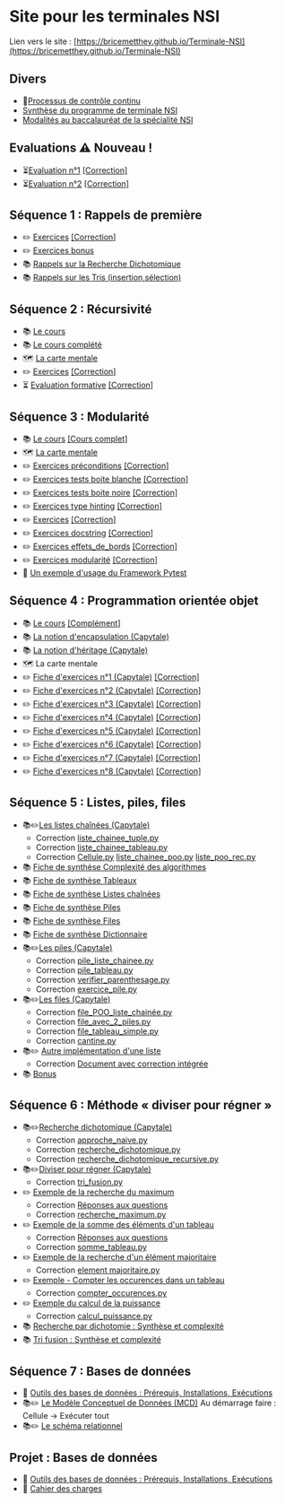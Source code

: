 # Site pour les terminales NSI

Lien vers le site : [https://bricemetthey.github.io/Terminale-NSI](https://bricemetthey.github.io/Terminale-NSI)

## Divers

+ :repeat:[Processus de contrôle continu](https://github.com/BriceMetthey/Terminale-NSI/blob/main/Divers/Controle_Continu.pdf)
+ [Synthèse du programme de terminale NSI](https://github.com/BriceMetthey/Terminale-NSI/blob/main/Divers/Synth%C3%A8se_programme_Terminale_NSI.pdf)
+ [Modalités au baccalauréat de la spécialité NSI](https://github.com/BriceMetthey/Terminale-NSI/blob/main/Divers/Modalit%C3%A9s_Epreuves_Terminales.pdf)

## Evaluations  :warning: Nouveau !

+ :hourglass_flowing_sand:[Evaluation n°1](https://github.com/BriceMetthey/Terminale-NSI/blob/main/Evaluations/DS_1.pdf) [[Correction]](https://github.com/BriceMetthey/Terminale-NSI/blob/main/Evaluations/DS_1_corrections.pdf)
+ :hourglass_flowing_sand:[Evaluation n°2](https://github.com/BriceMetthey/Terminale-NSI/blob/main/Evaluations/DS_2.pdf) [[Correction]](https://github.com/BriceMetthey/Terminale-NSI/blob/main/Evaluations/DS_2_corrections.pdf)


## Séquence 1 : Rappels de première

+ :pencil2: [Exercices](https://github.com/BriceMetthey/Terminale-NSI/blob/main/Sequence_1_Rappels/Exercices.pdf) [[Correction]](https://github.com/BriceMetthey/Terminale-NSI/blob/main/Sequence_1_Rappels/Exercices_Corrig%C3%A9s.pdf)
+ :pencil2: [Exercices bonus](https://github.com/BriceMetthey/Terminale-NSI/blob/main/Sequence_1_Rappels/Exercices_bonus.pdf)
+ :books: [Rappels sur la Recherche Dichotomique](https://github.com/BriceMetthey/Terminale-NSI/blob/main/Sequence_1_Rappels/Rappels_Recherche_Dichotomique.pdf)
+ :books: [Rappels sur les Tris (insertion,sélection)](https://github.com/BriceMetthey/Terminale-NSI/blob/main/Sequence_1_Rappels/Rappels_Tris.pdf)

## Séquence 2 : Récursivité

+ :books: [Le cours](https://github.com/BriceMetthey/Terminale-NSI/blob/main/S%C3%A9quence_2_Recursivite/Cours.pdf)
+ :books: [Le cours complété](https://github.com/BriceMetthey/Terminale-NSI/blob/main/S%C3%A9quence_2_Recursivite/Cours_complet.pdf)
+ :world_map: [La carte mentale](https://github.com/BriceMetthey/Terminale-NSI/blob/main/S%C3%A9quence_2_Recursivite/Carte-Mentale_R%C3%A9cursivit%C3%A9.svg)
+ :pencil2: [Exercices](https://github.com/BriceMetthey/Terminale-NSI/blob/main/S%C3%A9quence_2_Recursivite/Exercices.pdf) [[Correction]](https://github.com/BriceMetthey/Terminale-NSI/blob/main/S%C3%A9quence_2_Recursivite/Exercices_corrig%C3%A9s.pdf)
+ :hourglass_flowing_sand: [Evaluation formative](https://capytale2.ac-paris.fr/web/c/1386-3917946) [[Correction]](https://github.com/BriceMetthey/Terminale-NSI/blob/main/S%C3%A9quence_2_Recursivite/Evaluation_formative_corrig%C3%A9e.pdf)


## Séquence 3 : Modularité

+ :books: [Le cours](https://github.com/BriceMetthey/Terminale-NSI/blob/main/S%C3%A9quence_3_Modularite/Cours.pdf) [[Cours complet]](https://github.com/BriceMetthey/Terminale-NSI/blob/main/S%C3%A9quence_3_Modularite/Cours_complet.pdf)
+ :world_map: [La carte mentale](https://github.com/BriceMetthey/Terminale-NSI/blob/main/S%C3%A9quence_3_Modularite/Carte%20mentale%20-%20Modulariser%20et%20tester.svg)
+ :pencil2: [Exercices préconditions](https://github.com/BriceMetthey/Terminale-NSI/blob/main/S%C3%A9quence_3_Modularite/Exercice_preconditions.pdf) [[Correction]](https://github.com/BriceMetthey/Terminale-NSI/blob/main/S%C3%A9quence_3_Modularite/Exercice_preconditions_corrig%C3%A9.pdf)
+ :pencil2: [Exercices tests boite blanche](https://github.com/BriceMetthey/Terminale-NSI/blob/main/S%C3%A9quence_3_Modularite/Exercice_tests_boite_blanche.pdf) [[Correction]](https://github.com/BriceMetthey/Terminale-NSI/blob/main/S%C3%A9quence_3_Modularite/Exercice_tests_boite_blanche_corrig%C3%A9.pdf)
+ :pencil2: [Exercices tests boite noire](https://github.com/BriceMetthey/Terminale-NSI/blob/main/S%C3%A9quence_3_Modularite/Exercice_tests_boite_noire.pdf) [[Correction]](https://github.com/BriceMetthey/Terminale-NSI/blob/main/S%C3%A9quence_3_Modularite/Exercice_tests_boite_noire_corrig%C3%A9.pdf)
+ :pencil2: [Exercices type hinting](https://github.com/BriceMetthey/Terminale-NSI/blob/main/S%C3%A9quence_3_Modularite/Exercice_type_hinting.pdf) [[Correction]](https://github.com/BriceMetthey/Terminale-NSI/blob/main/S%C3%A9quence_3_Modularite/Exercice_type_hinting_corrig%C3%A9.pdf)
+ :pencil2: [Exercices](https://github.com/BriceMetthey/Terminale-NSI/blob/main/S%C3%A9quence_3_Modularite/Exercices.pdf) [[Correction]](https://github.com/BriceMetthey/Terminale-NSI/blob/main/S%C3%A9quence_3_Modularite/Exercices_corrig%C3%A9s.pdf)
+ :pencil2: [Exercices docstring](https://github.com/BriceMetthey/Terminale-NSI/blob/main/S%C3%A9quence_3_Modularite/Exercices_docstrings.pdf) [[Correction]](https://github.com/BriceMetthey/Terminale-NSI/blob/main/S%C3%A9quence_3_Modularite/Exercices_docstrings_corrig%C3%A9s.pdf)
+ :pencil2: [Exercices effets_de_bords](https://github.com/BriceMetthey/Terminale-NSI/blob/main/S%C3%A9quence_3_Modularite/Exercices_effets_de_bords.pdf) [[Correction]](https://github.com/BriceMetthey/Terminale-NSI/blob/main/S%C3%A9quence_3_Modularite/Exercices_effets_de_bords_corrig%C3%A9.pdf)
+ :pencil2: [Exercices modularité](https://github.com/BriceMetthey/Terminale-NSI/blob/main/S%C3%A9quence_3_Modularite/Exercices_modularite.pdf) [[Correction]](https://github.com/BriceMetthey/Terminale-NSI/blob/main/S%C3%A9quence_3_Modularite/Exercices_modularite_corrig%C3%A9s.pdf)
+ :rocket: [Un exemple d'usage du Framework Pytest](https://github.com/BriceMetthey/Terminale-NSI/tree/main/S%C3%A9quence_3_Modularite/Exemples%20Pytest)

## Séquence 4 : Programmation orientée objet

+ :books: [Le cours](https://github.com/BriceMetthey/Terminale-NSI/blob/main/S%C3%A9quence_4_POO/Cours.pdf) [[Complément]](https://capytale2.ac-paris.fr/web/c/885b-4244176)
+ 📚 [La notion d'encapsulation (Capytale)](https://capytale2.ac-paris.fr/web/c/96ed-4264467)
+ :books: [La notion d'héritage (Capytale)](https://capytale2.ac-paris.fr/web/c/989d-4264876)
+ :world_map: La carte mentale
+ :pencil2: [Fiche d'exercices n°1 (Capytale)](https://capytale2.ac-paris.fr/web/c/a5db-4143538) [[Correction]](https://github.com/BriceMetthey/Terminale-NSI/blob/main/S%C3%A9quence_4_POO/Exercices_corrig%C3%A9s.pdf)
+ :pencil2: [Fiche d'exercices n°2 (Capytale)](https://capytale2.ac-paris.fr/web/c/cb5a-4245287) [[Correction]](https://github.com/BriceMetthey/Terminale-NSI/blob/main/S%C3%A9quence_4_POO/Fiche_Exercices_2_Correction.pdf)
+ :pencil2: [Fiche d'exercices n°3 (Capytale)](https://capytale2.ac-paris.fr/web/c/070f-4264682) [[Correction]](https://github.com/BriceMetthey/Terminale-NSI/blob/main/S%C3%A9quence_4_POO/Fiche_Exercices_3_Correction.pdf)
+ :pencil2: [Fiche d'exercices n°4 (Capytale)](https://capytale2.ac-paris.fr/web/c/b8b8-4288764) [[Correction]](https://github.com/BriceMetthey/Terminale-NSI/blob/main/S%C3%A9quence_4_POO/Fiche_Exercices_4_Correction.pdf)
+ :pencil2: [Fiche d'exercices n°5 (Capytale)](https://capytale2.ac-paris.fr/web/c/8103-4289329) [[Correction]](https://github.com/BriceMetthey/Terminale-NSI/blob/main/S%C3%A9quence_4_POO/Fiche_Exercices_5_Correction.pdf)
+ :pencil2: [Fiche d'exercices n°6 (Capytale)](https://capytale2.ac-paris.fr/web/c/fc90-4289435) [[Correction]](https://github.com/BriceMetthey/Terminale-NSI/blob/main/S%C3%A9quence_4_POO/Fiche_Exercices_6_Correction.pdf)
+ :pencil2: [Fiche d'exercices n°7 (Capytale)](https://capytale2.ac-paris.fr/web/c/3bc0-4289695) [[Correction]](https://github.com/BriceMetthey/Terminale-NSI/blob/main/S%C3%A9quence_4_POO/Fiche_Exercices_7_Correction.pdf)
+ :pencil2: [Fiche d'exercices n°8 (Capytale)](https://capytale2.ac-paris.fr/web/c/a350-4345337) [[Correction]](https://github.com/BriceMetthey/Terminale-NSI/blob/main/S%C3%A9quence_4_POO/Fiche_Exercices_8_Correction.pdf)

## Séquence 5 : Listes, piles, files

+ :books::pencil2:[Les listes chaînées (Capytale)](https://capytale2.ac-paris.fr/web/c/0f7a-4430887)
  - Correction [liste_chainee_tuple.py](https://github.com/BriceMetthey/Terminale-NSI/blob/main/Sequence_5_Structures_lineaires/liste_chainee_tuple.py)
  - Correction [liste_chainee_tableau.py](https://github.com/BriceMetthey/Terminale-NSI/blob/main/Sequence_5_Structures_lineaires/liste_chainee_tableau.py)
  - Correction [Cellule.py](https://github.com/BriceMetthey/Terminale-NSI/blob/main/Sequence_5_Structures_lineaires/Cellule.py)  [liste_chainee_poo.py](https://github.com/BriceMetthey/Terminale-NSI/blob/main/Sequence_5_Structures_lineaires/liste_chainee_poo.py)  [liste_poo_rec.py](https://github.com/BriceMetthey/Terminale-NSI/blob/main/Sequence_5_Structures_lineaires/liste_poo_rec.py)
+ :books: [Fiche de synthèse Complexité des algorithmes](https://github.com/BriceMetthey/Terminale-NSI/blob/main/Sequence_5_Structures_lineaires/Fiche_synth%C3%A8se-Analyse-Algorithmique.pdf) 
+ :books: [Fiche de synthèse Tableaux](https://github.com/BriceMetthey/Terminale-NSI/blob/main/Sequence_5_Structures_lineaires/Fiche-Synth%C3%A8se-Tableaux.pdf) 
+ :books: [Fiche de synthèse Listes chaînées](https://github.com/BriceMetthey/Terminale-NSI/blob/main/Sequence_5_Structures_lineaires/Fiche-Synth%C3%A8se-Liste-Cha%C3%AEn%C3%A9e.pdf) 
+ :books: [Fiche de synthèse Piles](https://github.com/BriceMetthey/Terminale-NSI/blob/main/Sequence_5_Structures_lineaires/Fiche-Synth%C3%A8se-Pile.pdf)
+ :books: [Fiche de synthèse Files](https://github.com/BriceMetthey/Terminale-NSI/blob/main/Sequence_5_Structures_lineaires/Fiche-Synth%C3%A8se-File.pdf)
+ :books: [Fiche de synthèse Dictionnaire](https://github.com/BriceMetthey/Terminale-NSI/blob/main/Sequence_5_Structures_lineaires/Fiche%20synth%C3%A8se%20dictionnaire.pdf)
+ :books:✏️[Les piles (Capytale)](https://capytale2.ac-paris.fr/web/c/f838-4480803)
  - Correction [pile_liste_chainee.py](https://github.com/BriceMetthey/Terminale-NSI/blob/main/Sequence_5_Structures_lineaires/pile_liste_chainee.py)
  - Correction [pile_tableau.py](https://github.com/BriceMetthey/Terminale-NSI/blob/main/Sequence_5_Structures_lineaires/pile_tableau.py)
  - Correction [verifier_parenthesage.py](https://github.com/BriceMetthey/Terminale-NSI/blob/main/Sequence_5_Structures_lineaires/verifier_parenthesage.py)
  - Correction [exercice_pile.py](https://github.com/BriceMetthey/Terminale-NSI/blob/main/Sequence_5_Structures_lineaires/exercice_pile.py)
+ :books:✏️[Les files (Capytale)](https://capytale2.ac-paris.fr/web/c/2dae-4548437)
  - Correction [file_POO_liste_chainée.py](https://github.com/BriceMetthey/Terminale-NSI/blob/main/Sequence_5_Structures_lineaires/file_POO_liste_chain%C3%A9e.py)
  - Correction [file_avec_2_piles.py](https://github.com/BriceMetthey/Terminale-NSI/blob/main/Sequence_5_Structures_lineaires/file_avec_2_piles.py)
  - Correction [file_tableau_simple.py](https://github.com/BriceMetthey/Terminale-NSI/blob/main/Sequence_5_Structures_lineaires/file_tableau_simple.py)
  - Correction [cantine.py](https://github.com/BriceMetthey/Terminale-NSI/blob/main/Sequence_5_Structures_lineaires/cantine.py)
+ :books:✏️ [Autre implémentation d'une liste](https://github.com/BriceMetthey/Terminale-NSI/blob/main/Sequence_5_Structures_lineaires/Autres%20impl%C3%A9mentations-partiel.pdf)
  - Correction [Document avec correction intégrée](https://github.com/BriceMetthey/Terminale-NSI/blob/main/Sequence_5_Structures_lineaires/Autres%20impl%C3%A9mentations-complet.pdf)
+ :books: [Bonus](https://github.com/BriceMetthey/Terminale-NSI/blob/main/Sequence_5_Structures_lineaires/Exp%C3%A9rience.pdf)


## Séquence 6 : Méthode « diviser pour régner »

+ :books::pencil2:[Recherche dichotomique (Capytale)](https://capytale2.ac-paris.fr/web/c/2505-4690800)
  + Correction [approche_naive.py](https://github.com/BriceMetthey/Terminale-NSI/blob/main/S%C3%A9quence_6_Diviser_pour_r%C3%A9gner/approche_naive.py)
  + Correction [recherche_dichotomique.py](https://github.com/BriceMetthey/Terminale-NSI/blob/main/S%C3%A9quence_6_Diviser_pour_r%C3%A9gner/recherche_dichotomique.py)
  + Correction [recherche_dichotomique_recursive.py](https://github.com/BriceMetthey/Terminale-NSI/blob/main/S%C3%A9quence_6_Diviser_pour_r%C3%A9gner/recherche_dichotomique_recursive.py)
+ :books::pencil2:[Diviser pour régner (Capytale)](https://capytale2.ac-paris.fr/web/c/6a7a-4691376)
  + Correction [tri_fusion.py](https://github.com/BriceMetthey/Terminale-NSI/blob/main/S%C3%A9quence_6_Diviser_pour_r%C3%A9gner/tri_fusion.py) 
+ ✏️ [Exemple de la recherche du maximum](https://github.com/BriceMetthey/Terminale-NSI/blob/main/S%C3%A9quence_6_Diviser_pour_r%C3%A9gner/Recherche%20du%20maximum.pdf)
  + Correction [Réponses aux questions](https://github.com/BriceMetthey/Terminale-NSI/blob/main/S%C3%A9quence_6_Diviser_pour_r%C3%A9gner/Recherche%20du%20maximum%20-%20Correction.pdf)
  + Correction [recherche_maximum.py](https://github.com/BriceMetthey/Terminale-NSI/blob/main/S%C3%A9quence_6_Diviser_pour_r%C3%A9gner/recherche_maximum.py)
+ ✏️ [Exemple de la somme des éléments d'un tableau](https://github.com/BriceMetthey/Terminale-NSI/blob/main/S%C3%A9quence_6_Diviser_pour_r%C3%A9gner/Somme%20des%20%C3%A9l%C3%A9ments%20d'un%20tableau.pdf)
  + Correction [Réponses aux questions](https://github.com/BriceMetthey/Terminale-NSI/blob/main/S%C3%A9quence_6_Diviser_pour_r%C3%A9gner/Somme%20des%20%C3%A9l%C3%A9ments%20d'un%20tableau%20-%20Correction.pdf)
  + Correction [somme_tableau.py](https://github.com/BriceMetthey/Terminale-NSI/blob/main/S%C3%A9quence_6_Diviser_pour_r%C3%A9gner/somme_tableau.py)
+ ✏️ [Exemple de la recherche d'un élément majoritaire](https://github.com/BriceMetthey/Terminale-NSI/blob/main/S%C3%A9quence_6_Diviser_pour_r%C3%A9gner/Element%20majoritaire.pdf)
  + Correction [element majoritaire.py](https://github.com/BriceMetthey/Terminale-NSI/blob/main/S%C3%A9quence_6_Diviser_pour_r%C3%A9gner/element%20majoritaire.py)
+ ✏️ [Exemple - Compter les occurences dans un tableau](https://github.com/BriceMetthey/Terminale-NSI/blob/main/S%C3%A9quence_6_Diviser_pour_r%C3%A9gner/Compter%20les%20occurrences.pdf)
  + Correction [compter_occurences.py](https://github.com/BriceMetthey/Terminale-NSI/blob/main/S%C3%A9quence_6_Diviser_pour_r%C3%A9gner/compter_occurences.py)
+ ✏️ [Exemple du calcul de la puissance](https://github.com/BriceMetthey/Terminale-NSI/blob/main/S%C3%A9quence_6_Diviser_pour_r%C3%A9gner/Calcul%20de%20la%20puissance.pdf)
  + Correction [calcul_puissance.py](https://github.com/BriceMetthey/Terminale-NSI/blob/main/S%C3%A9quence_6_Diviser_pour_r%C3%A9gner/calcul_puissance.py)
+ :books: [Recherche par dichotomie : Synthèse et complexité](https://github.com/BriceMetthey/Terminale-NSI/blob/main/S%C3%A9quence_6_Diviser_pour_r%C3%A9gner/Synth%C3%A8se%20recherche%20par%20dichotomie.pdf)
+ :books: [Tri fusion : Synthèse et complexité](https://github.com/BriceMetthey/Terminale-NSI/blob/main/S%C3%A9quence_6_Diviser_pour_r%C3%A9gner/Synth%C3%A8se%20Tri%20fusion.pdf)


## Séquence 7 : Bases de données
+ :wrench: [Outils des bases de données : Prérequis, Installations, Exécutions](https://github.com/BriceMetthey/Terminale-NSI/blob/main/Projets/Projet%201%20-%20Centre%20%C3%A9questre/page_outils.md)
+ :books::pencil2: [Le Modèle Conceptuel de Données (MCD)](https://capytale2.ac-paris.fr/web/c/8af0-4885733) Au démarrage faire : Cellule -> Exécuter tout
+ :books::pencil2: [Le schéma relationnel](https://capytale2.ac-paris.fr/web/c/9725-4914879)

## Projet : Bases de données 
+ :wrench: [Outils des bases de données : Prérequis, Installations, Exécutions](https://github.com/BriceMetthey/Terminale-NSI/blob/main/Projets/Projet%201%20-%20Centre%20%C3%A9questre/page_outils.md)
+ :horse: [Cahier des charges](https://github.com/BriceMetthey/Terminale-NSI/blob/main/Projets/Projet%201%20-%20Centre%20%C3%A9questre/Cahier%20des%20charges.pdf)
  
